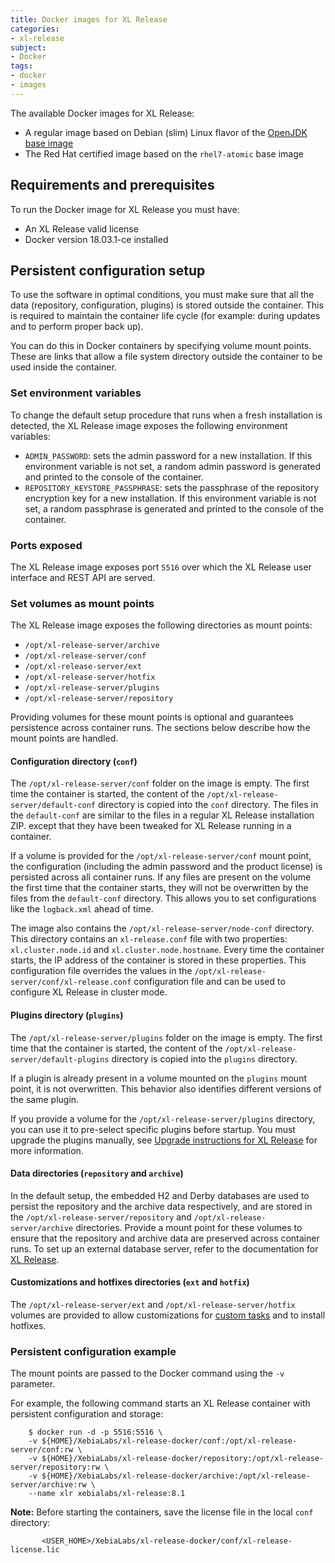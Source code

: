```yaml
---
title: Docker images for XL Release
categories:
- xl-release
subject:
- Docker
tags:
- docker
- images
---
```


The available Docker images for XL Release:

* A regular image based on Debian (slim) Linux flavor of the [OpenJDK base image](https://hub.docker.com/_/openjdk/)
* The Red Hat certified image based on the `rhel7-atomic` base image

## Requirements and prerequisites

To run the Docker image for XL Release you must have:
* An XL Release valid license
* Docker version 18.03.1-ce installed

## Persistent configuration setup

To use the software in optimal conditions, you must make sure that all the data (repository, configuration, plugins) is stored outside the container. This is required to maintain the container life cycle (for example: during updates and to perform proper back up).

You can do this in Docker containers by specifying volume mount points. These are links that allow a file system directory outside the container to be used inside the container.

### Set environment variables

To change the default setup procedure that runs when a fresh installation is detected, the XL Release image exposes the following environment variables:

* `ADMIN_PASSWORD`: sets the admin password for a new installation. If this environment variable is not set, a random admin password is generated and printed to the console of the container.
* `REPOSITORY_KEYSTORE_PASSPHRASE`: sets the passphrase of the repository encryption key for a new installation. If this environment variable is not set, a random passphrase is generated and printed to the console of the container.

### Ports exposed

The XL Release image exposes port `5516` over which the XL Release user interface and REST API are served.

### Set volumes as mount points

The XL Release image exposes the following directories as mount points:

* `/opt/xl-release-server/archive`
* `/opt/xl-release-server/conf`
* `/opt/xl-release-server/ext`
* `/opt/xl-release-server/hotfix`
* `/opt/xl-release-server/plugins`
* `/opt/xl-release-server/repository`

Providing volumes for these mount points is optional and guarantees persistence across container runs. The sections below describe how the mount points are handled.

#### Configuration directory (`conf`)

The `/opt/xl-release-server/conf` folder on the image is empty. The first time the container is started, the content of the `/opt/xl-release-server/default-conf` directory is copied into the `conf` directory. The files in the `default-conf` are similar to the files in a regular XL Release installation ZIP. except that they have been tweaked for XL Release running in a container.

If a volume is provided for the `/opt/xl-release-server/conf` mount point, the configuration (including the admin password and the product license) is persisted across all container runs. If any files are present on the volume the first time that the container starts, they will not be overwritten by the files from the `default-conf` directory. This allows you to set configurations like the `logback.xml` ahead of time.

The image also contains the `/opt/xl-release-server/node-conf` directory. This directory contains an `xl-release.conf` file with two properties: `xl.cluster.node.id` and `xl.cluster.node.hostname`. Every time the container starts, the IP address of the container is stored in these properties. This configuration file overrides the values in the `/opt/xl-release-server/conf/xl-release.conf` configuration file and can be used to configure XL Release in cluster mode.

#### Plugins directory (`plugins`)

The `/opt/xl-release-server/plugins` folder on the image is empty. The first time that the container is started, the content of the `/opt/xl-release-server/default-plugins` directory is copied into the `plugins` directory.

If a plugin is already present in a volume mounted on the `plugins` mount point, it is not overwritten. This behavior also identifies different versions of the same plugin.

If you provide a volume for the `/opt/xl-release-server/plugins` directory, you can use it to pre-select specific plugins before startup. You must upgrade the plugins manually, see [Upgrade instructions for XL Release](https://docs.xebialabs.com/xl-release/how-to/upgrade-xl-release.html) for more information.

#### Data directories (`repository` and `archive`)

In the default setup, the embedded H2 and Derby databases are used to persist the repository and the archive data respectively, and are stored in the `/opt/xl-release-server/repository` and `/opt/xl-release-server/archive` directories. Provide a mount point for these volumes to ensure that the repository and archive data are preserved across container runs. To set up an external database server, refer to the documentation for [XL Release](/xl-release/how-to/configure-the-xl-release-sql-repository-in-a-database.html).

#### Customizations and hotfixes directories (`ext` and `hotfix`)

The `/opt/xl-release-server/ext` and `/opt/xl-release-server/hotfix` volumes are provided to allow customizations for [custom tasks](https://docs.xebialabs.com/xl-release/how-to/create-custom-task-types.html) and to install hotfixes.

### Persistent configuration example

The mount points are passed to the Docker command using the `-v` parameter.

For example, the following command starts an XL Release container with persistent configuration and storage:

        $ docker run -d -p 5516:5516 \
        -v ${HOME}/XebiaLabs/xl-release-docker/conf:/opt/xl-release-server/conf:rw \
        -v ${HOME}/XebiaLabs/xl-release-docker/repository:/opt/xl-release-server/repository:rw \
        -v ${HOME}/XebiaLabs/xl-release-docker/archive:/opt/xl-release-server/archive:rw \
        --name xlr xebialabs/xl-release:8.1

**Note:** Before starting the containers, save the license file in the local `conf` directory:

           <USER_HOME>/XebiaLabs/xl-release-docker/conf/xl-release-license.lic   

